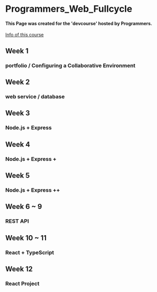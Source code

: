 # Programmers_Web_Fullcycle

#### This Page was created for the 'devcourse' hosted by Programmers.

[Info of this course](https://school.programmers.co.kr/learn/courses/24444/24444-4%EA%B8%B0-k-digital-training-%ED%83%80%EC%9E%85%EC%8A%A4%ED%81%AC%EB%A6%BD%ED%8A%B8%EB%A1%9C-%ED%95%A8%EA%BB%98%ED%95%98%EB%8A%94-%EC%9B%B9-%ED%92%80-%EC%82%AC%EC%9D%B4%ED%81%B4-%EA%B0%9C%EB%B0%9Creact-nodejs)

## Week 1

### portfolio / Configuring a Collaborative Environment

## Week 2

### web service / database

## Week 3

### Node.js + Express

## Week 4

### Node.js + Express +

## Week 5

### Node.js + Express ++

## Week 6 ~ 9

### REST API

## Week 10 ~ 11

### React + TypeScript

## Week 12

### React Project
